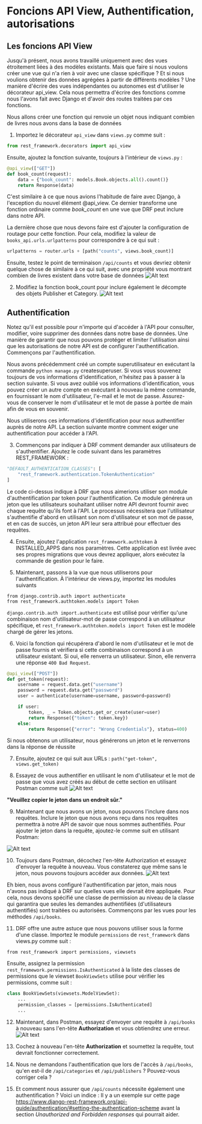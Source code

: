 # Foncions API View, Authentification, autorisations 

## Les foncions API View

Jusqu'à présent, nous avons travaillé uniquement avec des vues étroitement liées à des modèles existants. Mais que faire si nous voulons créer une vue qui n'a rien à voir avec une classe spécifique ? Et si nous voulions obtenir des données agrégées à partir de différents modèles ? Une manière d'écrire des vues indépendantes ou autonomes est d'utiliser le décorateur api_view. Cela nous permettra d'écrire des fonctions comme nous l'avons fait avec Django et d'avoir des routes traitées par ces fonctions.

Nous allons créer une fonction qui renvoie un objet nous indiquant combien de livres nous avons dans la base de données

1. Importez le décorateur `api_view` dans `views.py` comme suit :
```python
from rest_framework.decorators import api_view
```

Ensuite, ajoutez la fonction suivante, toujours à l'intérieur de `views.py` :
```python
@api_view(["GET"])
def book_count(request):
    data = {"book_count": models.Book.objects.all().count()}
    return Response(data)
```
C'est similaire à ce que nous avions l'habitude de faire avec Django, à l'exception du nouvel élément @api_view. Ce dernier transforme une fonction ordinaire comme *book_count* en une vue que DRF peut inclure dans notre API.

La dernière chose que nous devons faire est d'ajouter la configuration de routage pour cette fonction. Pour cela, modifiez la valeur de `books_api.urls.urlpatterns` pour correspondre à ce qui suit :
```python
urlpatterns = router.urls + [path("counts", views.book_count)]
```
Ensuite, testez le point de terminaison `/api/counts` et vous devriez obtenir quelque chose de similaire à ce qui suit, avec une propriété vous montrant combien de livres existent dans votre base de données
![Alt text](image-7.png)

2. Modifiez la fonction book_count pour inclure également le décompte des objets Publisher et Category.
![Alt text](image-8.png)


## Authentification

Notez qu'il est possible pour n'importe qui d'accéder à l'API pour consulter, modifier, voire supprimer des données dans notre base de données. Une manière de garantir que nous pouvons protéger et limiter l'utilisation ainsi que les autorisations de notre API est de configurer l'authentification. Commençons par l'authentification.

Nous avons précédemment créé un compte superutilisateur en exécutant la commande `python manage.py` createsuperuser. Si vous vous souvenez toujours de vos informations d'identification, n'hésitez pas à passer à la section suivante. Si vous avez oublié vos informations d'identification, vous pouvez créer un autre compte en exécutant à nouveau la même commande, en fournissant le nom d'utilisateur, l'e-mail et le mot de passe. Assurez-vous de conserver le nom d'utilisateur et le mot de passe à portée de main afin de vous en souvenir.

Nous utiliserons ces informations d'identification pour nous authentifier auprès de notre API. La section suivante montre comment exiger une authentification pour accéder à l'API.

3. Commençons par indiquer à DRF comment demander aux utilisateurs de s'authentifier. Ajoutez le code suivant dans les paramètres REST_FRAMEWORK :
```python
"DEFAULT_AUTHENTICATION_CLASSES": [
    "rest_framework.authentication.TokenAuthentication"
]
```

Le code ci-dessus indique à DRF que nous aimerions utiliser son module d'authentification par token pour l'authentification. Ce module générera un jeton que les utilisateurs souhaitant utiliser notre API devront fournir avec chaque requête qu'ils font à l'API. Le processus nécessitera que l'utilisateur s'authentifie d'abord en utilisant son nom d'utilisateur et son mot de passe, et en cas de succès, un jeton API leur sera attribué pour effectuer des requêtes.

4. Ensuite, ajoutez l'application `rest_framework.authtoken` à INSTALLED_APPS dans nos paramètres. Cette application est livrée avec ses propres migrations que vous devrez appliquer, alors exécutez la commande de gestion pour le faire.


5. Maintenant, passons à la vue que nous utiliserons pour l'authentification. À l'intérieur de views.py, importez les modules suivants
```
from django.contrib.auth import authenticate
from rest_framework.authtoken.models import Token
```

`django.contrib.auth import.authenticate` est utilisé pour vérifier qu'une combinaison nom d'utilisateur-mot de passe correspond à un utilisateur spécifique, et `rest_framework.authtoken.models import Token` est le modèle chargé de gérer les jetons.

6. Voici la fonction qui récupérera d'abord le nom d'utilisateur et le mot de passe fournis et vérifiera si cette combinaison correspond à un utilisateur existant. Si oui, elle renverra un utilisateur. Sinon, elle renverra une réponse `400 Bad Request`.
```python
@api_view(["POST"])
def get_token(request):
    username = request.data.get("username")
    password = request.data.get("password")
    user = authenticate(username=username, password=password)

    if user:
        token, _ = Token.objects.get_or_create(user=user)
        return Response({"token": token.key})
    else:
        return Response({"error": "Wrong Credentials"}, status=400)

```
Si nous obtenons un utilisateur, nous générerons un jeton et le renverrons dans la réponse de réussite

7. Ensuite, ajoutez ce qui suit aux URLs : `path("get-token", views.get_token)`

8. Essayez de vous authentifier en utilisant le nom d'utilisateur et le mot de passe que vous avez créés au début de cette section en utilisant Postman comme suit
![Alt text](image-10.png)

**"Veuillez copier le jeton dans un endroit sûr."**

9. Maintenant que nous avons un jeton, nous pouvons l'inclure dans nos requêtes. Inclure le jeton que nous avons reçu dans nos requêtes permettra à notre API de savoir que nous sommes authentifiés. Pour ajouter le jeton dans la requête, ajoutez-le comme suit en utilisant Postman:

![Alt text](image-11.png)


10. Toujours dans Postman, décochez l'en-tête Authorization et essayez d'envoyer la requête à nouveau. Vous constaterez que même sans le jeton, nous pouvons toujours accéder aux données. 
![Alt text](image-12.png)

Eh bien, nous avons configuré l'authentification par jeton, mais nous n'avons pas indiqué à DRF sur quelles vues elle devrait être appliquée. Pour cela, nous devons spécifié une classe de permission au niveau de la classe qui garantira que seules les demandes authentifiées (d'utilisateurs authentifiés) sont traitées ou autorisées. Commençons par les vues pour les méthodes `/api/books`.


11. DRF offre une autre astuce que nous pouvons utiliser sous la forme d'une classe. Importez le module `permissions` de `rest_framework` dans views.py comme suit :
```
from rest_framework import permissions, viewsets
```
Ensuite, assignez la permission `rest_framework.permissions.IsAuthenticated` à la liste des classes de permissions que le viewset `BookViewSets` utilise pour vérifier les permissions, comme suit :
```python
class BookViewSets(viewsets.ModelViewSet):
    ...
    permission_classes = [permissions.IsAuthenticated]
    ...
```

12. Maintenant, dans Postman, essayez d'envoyer une requête à `/api/books` à nouveau sans l'en-tête **Authorization** et vous obtiendrez une erreur.
![Alt text](image-13.png)

13. Cochez à nouveau l'en-tête **Authorization** et soumettez la requête, tout devrait fonctionner correctement.
14. Nous ne demandons l'authentification que lors de l'accès à `/api/books`, qu'en est-il de `/api/categories` et `/api/publishers` ? Pouvez-vous corriger cela ?

15. Et comment nous assurer que `/api/counts` nécessite également une authentification ? Voici un indice : Il y a un exemple sur cette page https://www.django-rest-framework.org/api-guide/authentication/#setting-the-authentication-scheme avant la section *Unauthorized and Forbidden responses* qui pourrait aider.